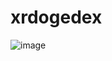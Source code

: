 # xrdogedex


![image](https://user-images.githubusercontent.com/95632251/144869562-e9c75670-f7dd-45d1-837b-706af8c7a742.png)
